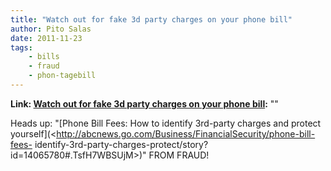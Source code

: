 ```yaml
---
title: "Watch out for fake 3d party charges on your phone bill"
author: Pito Salas
date: 2011-11-23
tags:
    - bills
    - fraud
    - phon-tagebill
---
```


**Link: [Watch out for fake 3d party charges on your phone bill](None):** ""



Heads up: "[Phone Bill Fees: How to identify 3rd-party charges and protect
yourself](<http://abcnews.go.com/Business/FinancialSecurity/phone-bill-fees-
identify-3rd-party-charges-protect/story?id=14065780#.TsfH7WBSUjM>)" FROM
FRAUD!


